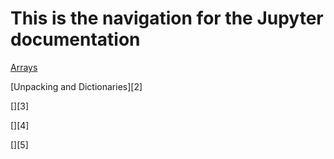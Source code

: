 # This is the navigation for the Jupyter documentation

[Arrays][1]

[Unpacking and Dictionaries][2]

[][3]

[][4]

[][5]

[1]:Documentation/Arrays.ipynb
